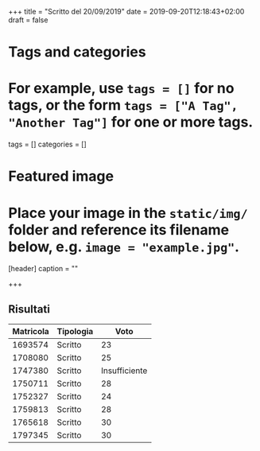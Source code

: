 +++
title = "Scritto del 20/09/2019"
date = 2019-09-20T12:18:43+02:00
draft = false

# Tags and categories
# For example, use `tags = []` for no tags, or the form `tags = ["A Tag", "Another Tag"]` for one or more tags.
tags = []
categories = []

# Featured image
# Place your image in the `static/img/` folder and reference its filename below, e.g. `image = "example.jpg"`.
[header]
caption = ""

+++

## Risultati

Matricola | Tipologia | Voto
----------- | --------------- | ---------------
1693574 | Scritto | 23
1708080 | Scritto | 25
1747380 | Scritto | Insufficiente
1750711 | Scritto | 28
1752327 | Scritto | 24
1759813 | Scritto | 28
1765618 | Scritto | 30
1797345 | Scritto | 30
